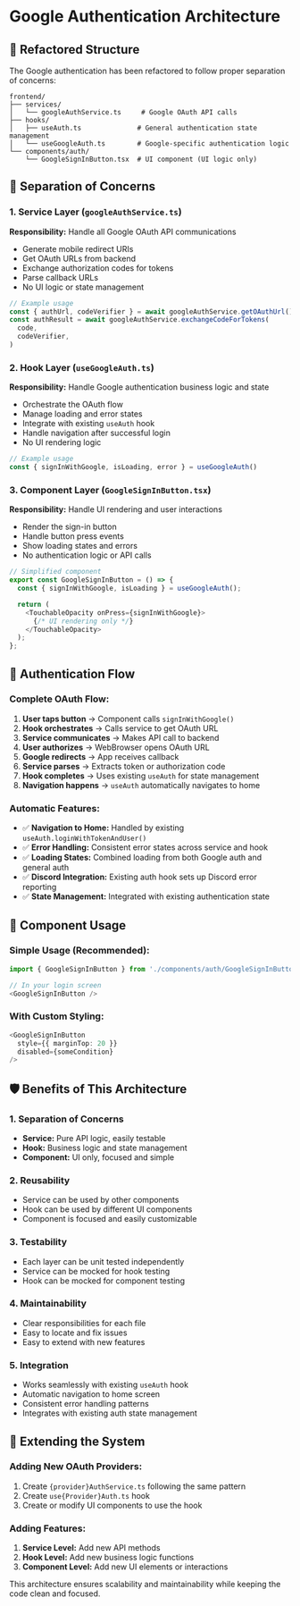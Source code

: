 # Google Authentication Architecture

## 📁 **Refactored Structure**

The Google authentication has been refactored to follow proper separation of concerns:

```
frontend/
├── services/
│   └── googleAuthService.ts     # Google OAuth API calls
├── hooks/
│   ├── useAuth.ts              # General authentication state management
│   └── useGoogleAuth.ts        # Google-specific authentication logic
└── components/auth/
    └── GoogleSignInButton.tsx  # UI component (UI logic only)
```

## 🎯 **Separation of Concerns**

### **1. Service Layer (`googleAuthService.ts`)**

**Responsibility:** Handle all Google OAuth API communications

- Generate mobile redirect URIs
- Get OAuth URLs from backend
- Exchange authorization codes for tokens
- Parse callback URLs
- No UI logic or state management

```typescript
// Example usage
const { authUrl, codeVerifier } = await googleAuthService.getOAuthUrl()
const authResult = await googleAuthService.exchangeCodeForTokens(
  code,
  codeVerifier,
)
```

### **2. Hook Layer (`useGoogleAuth.ts`)**

**Responsibility:** Handle Google authentication business logic and state

- Orchestrate the OAuth flow
- Manage loading and error states
- Integrate with existing `useAuth` hook
- Handle navigation after successful login
- No UI rendering logic

```typescript
// Example usage
const { signInWithGoogle, isLoading, error } = useGoogleAuth()
```

### **3. Component Layer (`GoogleSignInButton.tsx`)**

**Responsibility:** Handle UI rendering and user interactions

- Render the sign-in button
- Handle button press events
- Show loading states and errors
- No authentication logic or API calls

```typescript
// Simplified component
export const GoogleSignInButton = () => {
  const { signInWithGoogle, isLoading } = useGoogleAuth();

  return (
    <TouchableOpacity onPress={signInWithGoogle}>
      {/* UI rendering only */}
    </TouchableOpacity>
  );
};
```

## 🔄 **Authentication Flow**

### **Complete OAuth Flow:**

1. **User taps button** → Component calls `signInWithGoogle()`
2. **Hook orchestrates** → Calls service to get OAuth URL
3. **Service communicates** → Makes API call to backend
4. **User authorizes** → WebBrowser opens OAuth URL
5. **Google redirects** → App receives callback
6. **Service parses** → Extracts token or authorization code
7. **Hook completes** → Uses existing `useAuth` for state management
8. **Navigation happens** → `useAuth` automatically navigates to home

### **Automatic Features:**

- ✅ **Navigation to Home:** Handled by existing `useAuth.loginWithTokenAndUser()`
- ✅ **Error Handling:** Consistent error states across service and hook
- ✅ **Loading States:** Combined loading from both Google auth and general auth
- ✅ **Discord Integration:** Existing auth hook sets up Discord error reporting
- ✅ **State Management:** Integrated with existing authentication state

## 🎨 **Component Usage**

### **Simple Usage (Recommended):**

```typescript
import { GoogleSignInButton } from './components/auth/GoogleSignInButton';

// In your login screen
<GoogleSignInButton />
```

### **With Custom Styling:**

```typescript
<GoogleSignInButton
  style={{ marginTop: 20 }}
  disabled={someCondition}
/>
```

## 🛡️ **Benefits of This Architecture**

### **1. Separation of Concerns**

- **Service:** Pure API logic, easily testable
- **Hook:** Business logic and state management
- **Component:** UI only, focused and simple

### **2. Reusability**

- Service can be used by other components
- Hook can be used by different UI components
- Component is focused and easily customizable

### **3. Testability**

- Each layer can be unit tested independently
- Service can be mocked for hook testing
- Hook can be mocked for component testing

### **4. Maintainability**

- Clear responsibilities for each file
- Easy to locate and fix issues
- Easy to extend with new features

### **5. Integration**

- Works seamlessly with existing `useAuth` hook
- Automatic navigation to home screen
- Consistent error handling patterns
- Integrates with existing auth state management

## 🔧 **Extending the System**

### **Adding New OAuth Providers:**

1. Create `{provider}AuthService.ts` following the same pattern
2. Create `use{Provider}Auth.ts` hook
3. Create or modify UI components to use the hook

### **Adding Features:**

1. **Service Level:** Add new API methods
2. **Hook Level:** Add new business logic functions
3. **Component Level:** Add new UI elements or interactions

This architecture ensures scalability and maintainability while keeping the code clean and focused.
